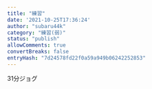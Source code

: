```yaml
---
title: "練習"
date: '2021-10-25T17:36:24'
author: "subaru44k"
category: "練習(弱)"
status: "publish"
allowComments: true
convertBreaks: false
entryHash: "7d24578fd22f0a59a949b06242252853"
---
```

31分ジョグ
